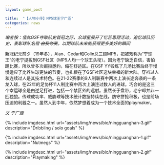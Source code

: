 ```yaml
---
layout: game_post

title:  "【人物小传】MP5球王宁广涵"
categories: news
---
```


*编者按：值此GSF夺取队史首冠之际，众球星展开了忆苦思甜活动，追忆球队历史，表彰球队名宿 ~~自我夸奖~~。以期球队未来能获得更多美好的瞬间*

新冠纪元前夕（19年冬），Alan、Cedar和Colin总三顾MP5，把被戏称为“宁球王”的老宁提拔到GSF社区（MP5人均一个球王头衔）。因为老宁缺乏自信，害怕踢比赛，所以曾多次婉拒邀约，缩在舒适区。在GSF YY锻炼了几场比赛后终于慢慢适应了比养生球更快的节奏，也扎根在了GSF社区这块幸福的新大陆。穿裆过人和连续过人是其技术特色。在21-22赛季的9人制联赛中两次上演长途奔袭的一条龙入球，在22年的足协杯11人制比赛中再次上演连过数人的进球。巧合的是这三个幸运球全是由逆足打进，包括一个禁区外的远射。虽然长于盘带，老宁却并非一匹独狼。传球成功率、威胁球等技术统计数据持续在线，防守拼抢积极，也是前场压迫的利器之一。虽然人到中年，依然梦想着成为一个技术全面的playmaker。

*文 宁广涵*

{% include imgdesc.html url="assets/img/news/bio/ningguanghan-3.gif" description="Dribbling / solo goals" %}

{% include imgdesc.html url="assets/img/news/bio/ningguanghan-1.gif" description="Nutmegs" %}

{% include imgdesc.html url="assets/img/news/bio/ningguanghan-2.gif" description="Playmaking" %}
